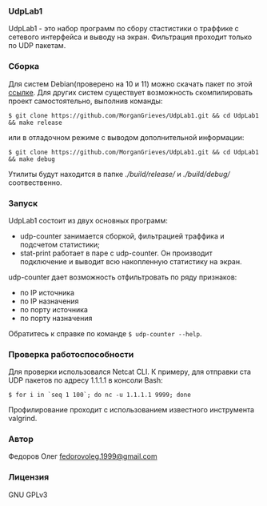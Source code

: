 ### UdpLab1
UdpLab1 - это набор программ по сбору стастистики о траффике с сетевого интерфейса и выводу на экран. Фильтрация проходит только по UDP пакетам.

### Сборка
Для систем Debian(проверено на 10 и 11) можно скачать пакет по этой [ссылке](https://github.com/MorganGrieves/UdpLab1/releases/tag/v0.0.1).
Для других систем существует возможность скомпилировать проект самостоятельно, выполнив команды:

`$ git clone https://github.com/MorganGrieves/UdpLab1.git && cd UdpLab1 && make release`

или в отладочном режиме с выводом дополнительной информации:

`$ git clone https://github.com/MorganGrieves/UdpLab1.git && cd UdpLab1 && make debug`

Утилиты будут находится в папке _./build/release/_ и _./build/debug/_ соотвественно.

### Запуск
UdpLab1 состоит из двух основных программ:
- udp-counter занимается сборкой, фильтрацией траффика и подсчетом статистики;
- stat-print работает в паре с udp-counter. Он производит подключение и выводит всю накопленную статистику на экран.

udp-counter дает возможность отфильтровать по ряду признаков:

- по IP источника
- по IP назначения
- по порту источника
- по порту назначения

Обратитесь к справке по команде `$ udp-counter --help`.

### Проверка работоспособности
Для проверки  использовался Netcat CLI. К примеру, для отправки ста UDP пакетов по адресу 1.1.1.1 в консоли Bash:

```$ for i in `seq 1 100`; do nc -u 1.1.1.1 9999; done```

Профилирование проходит с использованием известного инструмента valgrind.

### Автор
Федоров Олег <fedorovoleg.1999@gmail.com>

### Лицензия
GNU GPLv3
